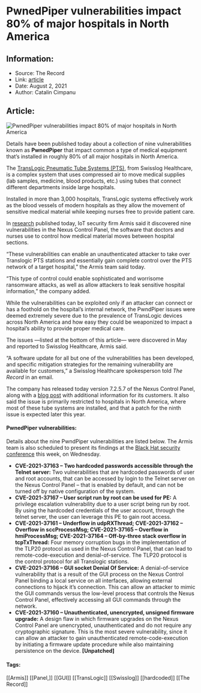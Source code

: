 # PwnedPiper vulnerabilities impact 80% of major hospitals in North America
### 

## Information:
+ Source: The Record
+ Link: [article](https://therecord.media/pwnedpiper-vulnerabilities-impact-80-of-major-hospitals-in-north-america/)
+ Date: August 2, 2021
+ Author: Catalin Cimpanu


## Article:
![PwnedPiper vulnerabilities impact 80% of major hospitals in North America](https://therecord.media/wp-content/uploads/2021/08/TransLogic-PTS.jpg)

Details have been published today about a collection of nine vulnerabilities known as **PwnedPiper** that impact common a type of medical equipment that’s installed in roughly 80% of all major hospitals in North America.


The [TransLogic Pneumatic Tube Systems (PTS)](https://www.swisslog-healthcare.com/en-us/products/transport-automation/translogic-pneumatic-tube-system), from Swisslog Healthcare, is a complex system that uses compressed air to move medical supplies (lab samples, medicine, blood products, etc.) using tubes that connect different departments inside large hospitals.


Installed in more than 3,000 hospitals, TransLogic systems effectively work as the blood vessels of modern hospitals as they allow the movement of sensitive medical material while keeping nurses free to provide patient care.


In [research](https://www.armis.com/pwnedpiper) published today, IoT security firm Armis said it discovered nine vulnerabilities in the Nexus Control Panel, the software that doctors and nurses use to control how medical material moves between hospital sections.


“These vulnerabilities can enable an unauthenticated attacker to take over Translogic PTS stations and essentially gain complete control over the PTS network of a target hospital,” the Armis team said today.


“This type of control could enable sophisticated and worrisome ransomware attacks, as well as allow attackers to leak sensitive hospital information,” the company added.


While the vulnerabilities can be exploited only if an attacker can connect or has a foothold on the hospital’s internal network, the PwndPiper issues were deemed extremely severe due to the prevalence of TransLogic devices across North America and how easy they could be weaponized to impact a hospital’s ability to provide proper medical care.


The issues —listed at the bottom of this article— were discovered in May and reported to Swisslog Healthcare, Armis said.


“A software update for all but one of the vulnerabilities has been developed, and specific mitigation strategies for the remaining vulnerability are available for customers,” a Swisslog Healthcare spokesperson told *The Record* in an email.


The company has released today version 7.2.5.7 of the Nexus Control Panel, along with a [blog post](https://www.swisslog-healthcare.com/en-us/company/news/2021/07/translogic-firmware-vulnerabilities.) with additional information for its customers. It also said the issue is primarily restricted to hospitals in North America, where most of these tube systems are installed, and that a patch for the ninth issue is expected later this year.


#### PwnedPiper vulnerabilities:


Details about the nine PwndPiper vulnerabilities are listed below. The Armis team is also scheduled to present its findings at the [Black Hat security conference](https://www.blackhat.com/us-21/briefings/schedule/index.html#a-hole-in-the-tube-uncovering-vulnerabilities-in-critical-infrastructure-of-healthcare-facilities-23546) this week, on Wednesday.


* **CVE-2021-37163 – Two hardcoded passwords accessible through the Telnet server:** Two vulnerabilities that are hardcoded passwords of user and root accounts, that can be accessed by login to the Telnet server on the Nexus Control Panel – that is enabled by default, and can not be turned off by native configuration of the system.
* **CVE-2021-37167 – User script run by root can be used for PE:** A privilege escalation vulnerability due to a user script being run by root. By using the hardcoded credentials of the user account, through the telnet server, the user can leverage this PE to gain root access.
* **CVE-2021-37161 – Underflow in udpRXThread; CVE-2021-37162 – Overflow in sccProcessMsg; CVE-2021-37165 – Overflow in hmiProcessMsg; CVE-2021-37164 – Off-by-three stack overflow in tcpTxThread:** Four memory corruption bugs in the implementation of the TLP20 protocol as used in the Nexus Control Panel, that can lead to remote-code-execution and denial-of-service. The TLP20 protocol is the control protocol for all Translogic stations.
* **CVE-2021-37166 – GUI socket Denial Of Service:** A denial-of-service vulnerability that is a result of the GUI process on the Nexus Control Panel binding a local service on all interfaces, allowing external connections to hijack it’s connection. This can allow an attacker to mimic the GUI commands versus the low-level process that controls the Nexus Control Panel, effectively accessing all GUI commands through the network.
* **CVE-2021-37160 – Unauthenticated, unencrypted, unsigned firmware upgrade:** A design flaw in which firmware upgrades on the Nexus Control Panel are unencrypted, unauthenticated and do not require any cryptographic signature. This is the most severe vulnerability, since it can allow an attacker to gain unauthenticated remote-code-execution by initiating a firmware update procedure while also maintaining persistence on the device. **[Unpatched]**








#### Tags:
[[Armis]] [[Panel,]] [[GUI]] [[TransLogic]] [[Swisslog]] [[hardcoded]] [[The Record]]
